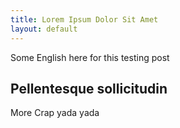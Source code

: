 ```yaml
---
title: Lorem Ipsum Dolor Sit Amet
layout: default
---
```


Some English here for this testing post

## Pellentesque sollicitudin

More Crap yada yada
